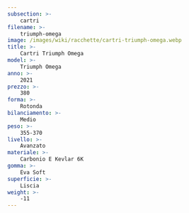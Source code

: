 ```yaml
---
subsection: >-
    cartri
filename: >-
    triumph-omega
image: /images/wiki/racchette/cartri-triumph-omega.webp
title: >-
    Cartri Triumph Omega
model: >-
    Triumph Omega
anno: >-
    2021
prezzo: >-
    380
forma: >-
    Rotonda
bilanciamento: >-
    Medio
peso: >-
    355-370
livello: >-
    Avanzato
materiale: >-
    Carbonio E Kevlar 6K
gomma: >-
    Eva Soft
superficie: >-
    Liscia
weight: >-
    -11
---
```

